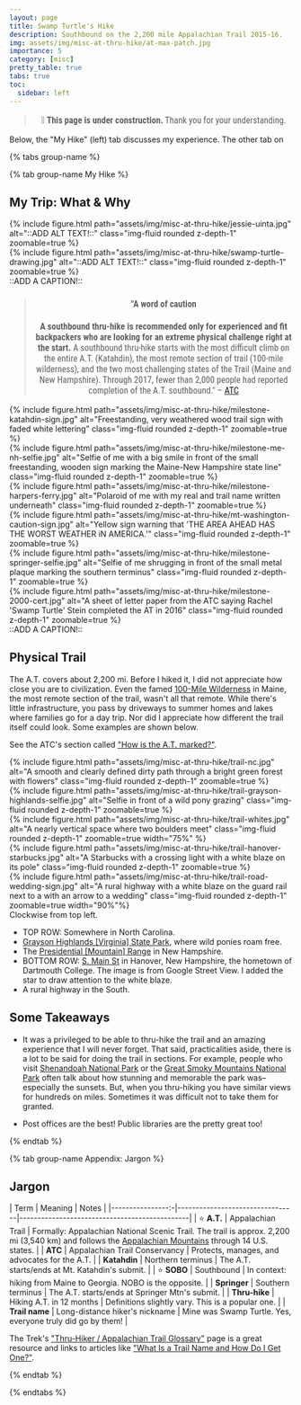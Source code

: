 ```yaml
---
layout: page
title: Swamp Turtle's Hike
description: Southbound on the 2,200 mile Appalachian Trail 2015-16.
img: assets/img/misc-at-thru-hike/at-max-patch.jpg
importance: 5
category: [misc]
pretty_table: true
tabs: true
toc:
  sidebar: left
---
```


<style>
    blockquote {
        font-family: "Roboto Condensed", Tahoma, sans-serif;
        text-align: center; 
        font-size: 1rem;
    }
    table.table {
        td,
        th {
            padding: 10px;
        }
    }
</style>


> 🚧 **This page is under construction.** Thank you for your understanding.

Below, the "My Hike" (left) tab discusses my experience. The other tab on 

{% tabs group-name %}

{% tab group-name My Hike %}

## My Trip: What & Why


<div class="row justify-content-sm-center">
    <div class="col-sm-4 mt-3 mt-md-0">
        {% include figure.html path="assets/img/misc-at-thru-hike/jessie-uinta.jpg" alt="::ADD ALT TEXT!::" class="img-fluid rounded z-depth-1" zoomable=true %}
    </div>
    <div class="col-sm-4 mt-3 mt-md-0">
        {% include figure.html path="assets/img/misc-at-thru-hike/swamp-turtle-drawing.jpg" alt="::ADD ALT TEXT!::" class="img-fluid rounded z-depth-1" zoomable=true %}
    </div>
</div>
<div class="caption">
    ::ADD A CAPTION!::
</div>

> #### "A word of caution
>
>**A southbound thru-hike is recommended only for experienced and fit backpackers who are looking for an extreme physical challenge right at the start.** A southbound thru-hike starts with the most difficult climb on the entire A.T. (Katahdin), the most remote section of trail (100-mile wilderness), and the two most challenging states of the Trail (Maine and New Hampshire). Through 2017, fewer than 2,000 people had reported completion of the A.T. southbound." 
> – <a href="https://appalachiantrail.org/explore/hike-the-a-t/thru-hiking/southbound/" target="_blank">ATC</a>


<div class="row">
    <div class="col-sm mt-3 mt-md-0">
        {% include figure.html path="assets/img/misc-at-thru-hike/milestone-katahdin-sign.jpg" alt="Freestanding, very weathered wood trail sign with faded white lettering" class="img-fluid rounded z-depth-1" zoomable=true %}
    </div>
    <div class="col-sm mt-3 mt-md-0">
        {% include figure.html path="assets/img/misc-at-thru-hike/milestone-me-nh-selfie.jpg" alt="Selfie of me with a big smile in front of the small freestanding, wooden sign marking the Maine-New Hampshire state line" class="img-fluid rounded z-depth-1" zoomable=true %}
    </div>
    <div class="col-sm-4 mt-3 mt-md-0">
        {% include figure.html path="assets/img/misc-at-thru-hike/milestone-harpers-ferry.jpg" alt="Polaroid of me with my real and trail name written underneath" class="img-fluid rounded z-depth-1" zoomable=true %}
    </div>
</div>

<div class="row">
    <div class="col-sm mt-3 mt-md-0">
        {% include figure.html path="assets/img/misc-at-thru-hike/mt-washington-caution-sign.jpg" alt="Yellow sign warning that 'THE AREA AHEAD HAS THE WORST WEATHER iN AMERICA.'" class="img-fluid rounded z-depth-1" zoomable=true %}
    </div>
    <div class="col-sm mt-3 mt-md-0">
        {% include figure.html path="assets/img/misc-at-thru-hike/milestone-springer-selfie.jpg" alt="Selfie of me shrugging in front of the small metal plaque marking the southern terminus" class="img-fluid rounded z-depth-1" zoomable=true %}
    </div>
    <div class="col-sm-4 mt-3 mt-md-0">
        {% include figure.html path="assets/img/misc-at-thru-hike/milestone-2000-cert.jpg" alt="A sheet of letter paper from the ATC saying Rachel 'Swamp Turtle' Stein completed the AT in 2016" class="img-fluid rounded z-depth-1" zoomable=true %}
    </div>
</div>
<div class="caption">
    ::ADD A CAPTION!::
</div>


## Physical Trail

The A.T. covers about 2,200 mi. Before I hiked it, I did not appreciate how close you are to civilization. Even the famed [100-Mile Wilderness](https://thetrek.co/the-complete-hiker-trash-guide-to-the-100-mile-wilderness/) in Maine, the most remote section of the trail, wasn't all that remote. While there's little infrastructure, you pass by driveways to summer homes and lakes where families go for a day trip. Nor did I appreciate how different the trail itself could look. Some examples are shown below. 

<!-- TODO 
    Transition
    also, more often blazed with NOBO's in mind 
-->

See the ATC's section called ["How is the A.T. marked?"](https://appalachiantrail.org/explore/plan-and-prepare/hiking-basics/).


<div class="row">
    <div class="col-sm mt-3 mt-md-0">
        {% include figure.html path="assets/img/misc-at-thru-hike/trail-nc.jpg" alt="A smooth and clearly defined dirty path through a bright green forest with flowers" class="img-fluid rounded z-depth-1" zoomable=true %}
    </div>
    <div class="col-sm mt-3 mt-md-0">
        {% include figure.html path="assets/img/misc-at-thru-hike/trail-grayson-highlands-selfie.jpg" alt="Selfie in front of a wild pony grazing" class="img-fluid rounded z-depth-1" zoomable=true %}
    </div>
        <div class="col-sm mt-3 mt-md-0">
        {% include figure.html path="assets/img/misc-at-thru-hike/trail-whites.jpg" alt="A nearly vertical space where two boulders meet" class="img-fluid rounded z-depth-1" zoomable=true width="75%" %}
    </div>
</div>
<div class="row">
    <div class="col-sm mt-3 mt-md-0">
        {% include figure.html path="assets/img/misc-at-thru-hike/trail-hanover-starbucks.jpg" alt="A Starbucks with a crossing light with a white blaze on its pole" class="img-fluid rounded z-depth-1" zoomable=true %}
    </div>
    <div class="col-sm mt-3 mt-md-0">
        {% include figure.html path="assets/img/misc-at-thru-hike/trail-road-wedding-sign.jpg" alt="A rural highway with a white blaze on the guard rail next to a with an arrow to a wedding" class="img-fluid rounded z-depth-1" zoomable=true width="90%"%}
    </div>
</div>
<div class="caption" style="text-align: left;">
    Clockwise from top left.
    <ul>
        <li>TOP ROW: Somewhere in North Carolina.</li>
        <li><a href="https://www.dcr.virginia.gov/state-parks/grayson-highlands" target="_blank">Grayson Highlands [Virginia] State Park</a>, where wild ponies roam free.</li>
        <li>The <a href="https://en.wikipedia.org/wiki/Presidential_Range" target="_blank">Presidential [Mountain] Range</a> in New Hampshire.</li>
        <li>BOTTOM ROW: <a href="https://maps.app.goo.gl/wW8udjL25fSQUMGn9" target="_blank">S. Main St</a> in Hanover, New Hampshire, the hometown of Dartmouth College. The image is from Google Street View. I added the star to draw attention to the white blaze.</li>
        <li>A rural highway in the South.</li>
    </ul>
</div>


## Some Takeaways

- It was a privileged to be able to thru-hike the trail and an amazing experience that I will never forget. That said, practicalities aside, there is a lot to be said for doing the trail in sections. For example, people who visit [Shenandoah National Park](https://www.nps.gov/shen/index.htm) or the [Great Smoky Mountains National Park](https://www.nps.gov/grsm/index.htm) often talk about how stunning and memorable the park was–especially the sunsets. But, when you thru-hiking you have similar views for hundreds on miles. Sometimes it was difficult not to take them for granted.      
  
- Post offices are the best! Public libraries are the pretty great too!  

{% endtab %}





{% tab group-name Appendix: Jargon %}

<h2 data-toc-skip> Jargon </h2>

<!-- <details> -->

|    Term          |             Meaning             |                     Notes                     |
|----------------:-|---------------------------------|-----------------------------------------------|
| ⭐️ **A.T.**      | Appalachian Trail               | Formally: Appalachian National Scenic Trail. The trail is approx. 2,200 mi (3,540 km) and follows the [Appalachian Mountains](https://en.wikipedia.org/wiki/Appalachian_Mountains) through 14 U.S. states.  |
| **ATC**          | Appalachian Trail Conservancy   | Protects, manages, and advocates for the A.T.     |
| **Katahdin**     | Northern terminus               | The A.T. starts/ends at Mt. Katahdin's submit.                                        |
| ⭐️ **SOBO**      | Southbound                      | In context: hiking from Maine to Georgia. NOBO is the opposite.      |
| **Springer**     | Southern terminus   | The A.T. starts/ends at Springer Mtn's submit.                                             |
| **Thru-hike**   | Hiking A.T. in 12 months | Definitions slightly vary. This is a popular one. | 
| **Trail name**   | Long-distance hiker's nickname | Mine was Swamp Turtle. Yes, everyone truly did go by them! |                                       
  
<!-- | **MEGA**         | Maine to Georgia                |                                               | -->
<p></p> 
 
The Trek's ["Thru-Hiker / Appalachian Trail Glossary"](https://thetrek.co/thru-hiker-resources/appalachian-trail-glossary/) page is a great resource and links to articles like ["What Is a Trail Name and How Do I Get One?"](https://thetrek.co/what-is-a-trail-name-and-how-do-i-get-one/).

{% endtab %}

{% endtabs %}
